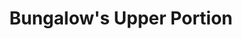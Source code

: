 ---
layout: post
categories: [rent, house, bungalow]
title: "Bungalow's Upper Portion"
price: "25000"
front: "3 Rooms"
workshops: "Kitchen, TV Lounge"
address: "Kachehry Chowk, Near Syal Clinic"
type: "PORTION ON RENT"
area: " --- "
---